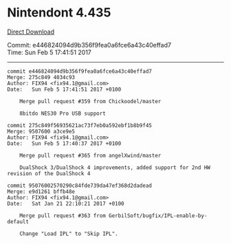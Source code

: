 # Nintendont 4.435
[Direct Download](./Nintendont.zip)

Commit: e446824094d9b356f9fea0a6fce6a43c40effad7  
Time: Sun Feb 5 17:41:51 2017   

-----

```
commit e446824094d9b356f9fea0a6fce6a43c40effad7
Merge: 275c849 4034c93
Author: FIX94 <fix94.1@gmail.com>
Date:   Sun Feb 5 17:41:51 2017 +0100

    Merge pull request #359 from Chickoodel/master
    
    8bitdo NES30 Pro USB support
```

```
commit 275c849f56935621ac73f7eb0a592ebf1b8b9f45
Merge: 9507600 a3ce9e5
Author: FIX94 <fix94.1@gmail.com>
Date:   Sun Feb 5 17:40:37 2017 +0100

    Merge pull request #365 from angelXwind/master
    
    DualShock 3/DualShock 4 improvements, added support for 2nd HW revision of the DualShock 4
```

```
commit 95076002570290c84fde739da47ef368d2dadead
Merge: e9d1261 bffb48e
Author: FIX94 <fix94.1@gmail.com>
Date:   Sat Jan 21 22:10:21 2017 +0100

    Merge pull request #363 from GerbilSoft/bugfix/IPL-enable-by-default
    
    Change "Load IPL" to "Skip IPL".
```
